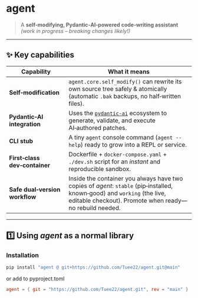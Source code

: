 # agent

> A **self‑modifying, Pydantic‑AI‑powered code‑writing assistant**  
> *(work in progress – breaking changes likely!)*

---

## ✨ Key capabilities

| Capability | What it means |
| -----------| ------------- |
| **Self‑modification** | `agent.core.self_modify()` can rewrite its own source tree safely & atomically (automatic `.bak` backups, no half‑written files). |
| **Pydantic‑AI integration** | Uses the [`pydantic‑ai`](https://pydantic-ai.readthedocs.io) ecosystem to generate, validate, and execute AI‑authored patches. |
| **CLI stub** | A tiny `agent` console command (`agent --help`) ready to grow into a REPL or service. |
| **First‑class dev‑container** | Dockerfile + `docker-compose.yaml` + `./dev.sh` script for an *instant* and reproducible sandbox. |
| **Safe dual‑version workflow** | Inside the container you always have two copies of *agent*: `stable` (pip‑installed, known‑good) and `working` (the live, editable checkout). Promote when ready—no rebuild needed. |

---

## 1️⃣  Using *agent* **as a normal library**

### Installation

```bash
pip install "agent @ git+https://github.com/Tuee22/agent.git@main"
```

or add to pyproject.toml
```toml
agent = { git = "https://github.com/Tuee22/agent.git", rev = "main" }
```